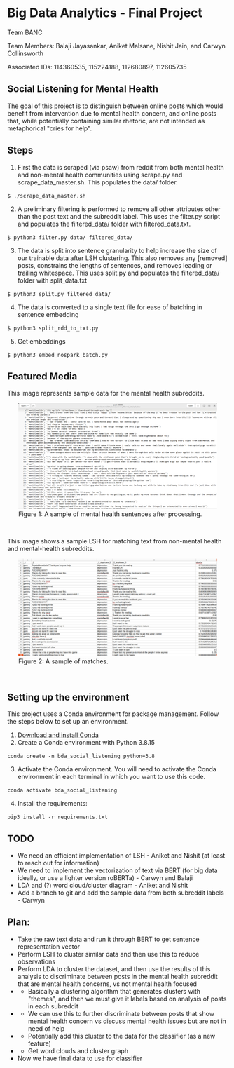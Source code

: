 # Big Data Analytics - Final Project

Team BANC

Team Members:   Balaji Jayasankar, Aniket Malsane, Nishit Jain, and Carwyn Collinsworth

Associated IDs: 114360535,         115224188,      112680897,       112605735

## Social Listening for Mental Health

The goal of this project is to distinguish between online posts which would benefit from intervention due to mental health concern, and online posts that, while potentially containing similar rhetoric, are not intended as metaphorical "cries for help".

## Steps

1. First the data is scraped (via psaw) from reddit from both mental health and non-mental health communities using scrape.py and scrape_data_master.sh. This populates the data/ folder.
```
$ ./scrape_data_master.sh
```
2. A preliminary filtering is performed to remove all other attributes other than the post text and the subreddit label. This uses the filter.py script and populates the filtered_data/ folder with filtered_data.txt.
```
$ python3 filter.py data/ filtered_data/
```
3. The data is split into sentence granularity to help increase the size of our trainable data after LSH clustering. This also removes any \[removed] posts, constrains the lengths of sentences, and removes leading or trailing whitespace. This uses split.py and populates the filtered_data/ folder with  split_data.txt
```
$ python3 split.py filtered_data/
```
4. The data is converted to a single text file for ease of batching in sentence embedding
```
$ python3 split_rdd_to_txt.py
```
5. Get embeddings
```
$ python3 embed_nospark_batch.py
```

## Featured Media

This image represents sample data for the mental health subreddits.

<figure style="margin-left: auto;
  margin-right: auto; width: 90%; display: block;">
    <img
    src="media/sample_mental_health1.png?raw=true"
    alt="A sample of mental health sentences after processing.">
    <figcaption>Figure 1: A sample of mental health sentences after processing.</figcaption>
</figure><br>

This image shows a sample LSH for matching text from non-mental health and mental-health subreddits.

<figure style="margin-left: auto;
  margin-right: auto; width: 90%; display: block;">
    <img
    src="media/matches.jpeg?raw=true"
    alt="A sample of matches.">
    <figcaption>Figure 2: A sample of matches.</figcaption>
</figure><br>

## Setting up the environment

This project uses a Conda environment for package management. Follow the steps below to set up an environment.

1. [Download and install Conda](https://conda.io/projects/conda/en/latest/user-guide/install/index.html "Download and install Conda")
2. Create a Conda environment with Python 3.8.15
```
conda create -n bda_social_listening python=3.8
```
3. Activate the Conda environment. You will need to activate the Conda environment in each terminal in which you want to use this code.
```
conda activate bda_social_listening
```
4. Install the requirements:
```
pip3 install -r requirements.txt
```

## TODO
 - We need an efficient implementation of LSH - Aniket and Nishit (at least to reach out for information)
 - We need to implement the vectorization of text via BERT (for big data ideally, or use a lighter version roBERTa) - Carwyn and Balaji
 - LDA and (?) word cloud/cluster diagram - Aniket and Nishit
 - Add a branch to git and add the sample data from both subreddit labels - Carwyn

## Plan:
 - Take the raw text data and run it through BERT to get sentence representation vector
 - Perform LSH to cluster similar data and then use this to reduce observations
 - Perform LDA to cluster the dataset, and then use the results of this analysis to discriminate between posts in the mental health subreddit that are mental health concerns, vs not mental health focused
 - - Basically a clustering algorithm that generates clusters with "themes", and then we must give it labels based on analysis of posts in each subreddit
 - - We can use this to further discriminate between posts that show mental health concern vs discuss mental health issues but are not in need of help
 - - Potentially add this cluster to the data for the classifier (as a new feature)
 - - Get word clouds and cluster graph
 - Now we have final data to use for classifier